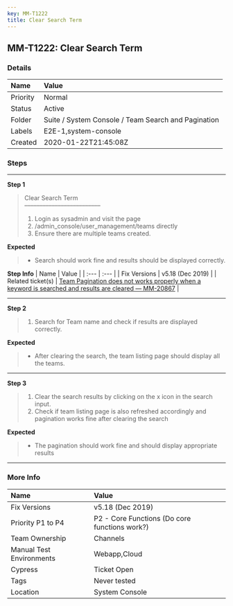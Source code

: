 ```yaml
---
key: MM-T1222
title: Clear Search Term
---
```


## MM-T1222: Clear Search Term

### Details

| Name     | Value                                               |
| :------- | :-------------------------------------------------- |
| Priority | Normal                                              |
| Status   | Active                                              |
| Folder   | Suite / System Console / Team Search and Pagination |
| Labels   | E2E-1,system-console                                |
| Created  | 2020-01-22T21:45:08Z                                |

### Steps

<hr/>

**Step 1**

> <article>Clear Search Term<br>–––––––––––––––––––––––––<ol><li>Login as sysadmin and visit the page</li><li>/admin_console/user_management/teams directly</li><li>Ensure there are multiple teams created.</li></ol></article>

**Expected**

> <article><ul><li>Search should work fine and results should be displayed correctly.</li></ul></article>

**Step Info**
| Name | Value |
| :--- | :--- |
| Fix Versions | v5.18 (Dec 2019) |
| Related ticket(s) | <a href="https://mattermost.atlassian.net/browse/MM-20867">Team Pagination does not works properly when a keyword is searched and results are cleared — MM-20867</a> |

<hr/>

**Step 2**

> <article><ol><li>Search for Team name and check if results are displayed correctly.</li></ol></article>

**Expected**

> <article><ul><li>After clearing the search, the team listing page should display all the teams.</li></ul></article>

<hr/>

**Step 3**

> <article><ol><li>Clear the search results by clicking on the x icon in the search input.</li><li>Check if team listing page is also refreshed accordingly and pagination works fine after clearing the search</li></ol></article>

**Expected**

> <article><ul><li>The pagination should work fine and should display appropriate results</li></ul></article>

<hr/>

### More Info

| Name                     | Value                                         |
| :----------------------- | :-------------------------------------------- |
| Fix Versions             | v5.18 (Dec 2019)                              |
| Priority P1 to P4        | P2 - Core Functions (Do core functions work?) |
| Team Ownership           | Channels                                      |
| Manual Test Environments | Webapp,Cloud                                  |
| Cypress                  | Ticket Open                                   |
| Tags                     | Never tested                                  |
| Location                 | System Console                                |
